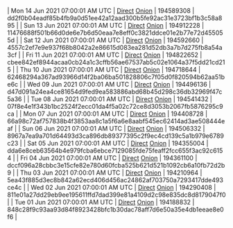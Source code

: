 | Mon 14 Jun 2021 07:00:01 AM UTC | [Direct](https://oshi.at/ujRpTh) [Onion](http://oshiatwowvdbshka.onion/ujRpTh) | 194589308 | dd2f0b04eadf85b4fb9a0d51ee42a12aad300b5fe92ac31e3723bf1b3c58a895 | 
| Sun 13 Jun 2021 07:00:01 AM UTC | [Direct](https://oshi.at/DcykKh) [Onion](http://oshiatwowvdbshka.onion/DcykKh) | 194912228 | 11476688f501b66d0de6e7b6d50eaa7e8eff0c3821ddce01e2b77e72d455055d | 
| Sat 12 Jun 2021 07:00:01 AM UTC | [Direct](https://oshi.at/fMFtag) [Onion](http://oshiatwowvdbshka.onion/fMFtag) | 194592660 | 4557c2ef7e9e937f68b8042a2e86615d083ea281d52db3a7b7d275fb8a54a3cf | 
| Fri 11 Jun 2021 07:00:01 AM UTC | [Direct](https://oshi.at/zTqTVx) [Onion](http://oshiatwowvdbshka.onion/zTqTVx) | 194822652 | cbee842ef8944acaa0cb24a1c3cffb56ae67537ab5c02e1064a37f5dd21cd215 | 
| Thu 10 Jun 2021 07:00:01 AM UTC | [Direct](https://oshi.at/tSvtEL) [Onion](http://oshiatwowvdbshka.onion/tSvtEL) | 194718644 | 62468294a367ad93966d14f2ba06ba501828806c7f05d0f820594b62aa51be6c | 
| Wed 09 Jun 2021 07:00:01 AM UTC | [Direct](https://oshi.at/ksdZfG) [Onion](http://oshiatwowvdbshka.onion/ksdZfG) | 194496136 | d47d091a24ea4ce81654d9fed9ea583886abd68b45d298c36db32969f47c5a36 | 
| Tue 08 Jun 2021 07:00:01 AM UTC | [Direct](https://oshi.at/ywULKz) [Onion](http://oshiatwowvdbshka.onion/ywULKz) | 194541432 | 07f8e4e1f343b1bc2524f2ecc01da4f5a02c72ce8d3053b2067fb5876295c9ca | 
| Mon 07 Jun 2021 07:00:01 AM UTC | [Direct](https://oshi.at/vYxeAU) [Onion](http://oshiatwowvdbshka.onion/vYxeAU) | 194408728 | 66a98c72af757838b4f3853aa8c1a5f6a6e8aabf545ec62414ad3ae508444eaf | 
| Sun 06 Jun 2021 07:00:01 AM UTC | [Direct](https://oshi.at/ACXiEE) [Onion](http://oshiatwowvdbshka.onion/ACXiEE) | 194506332 | 8967a7ea9a701d64493d3ca896db89377395c2f9ec4cd139c5a1b979e6789c23 | 
| Sat 05 Jun 2021 07:00:01 AM UTC | [Direct](https://oshi.at/jZJcTh) [Onion](http://oshiatwowvdbshka.onion/jZJcTh) | 194355004 | dda6e8ceb63564b4e979fcba6ebce7129085fde75feaff2fcc655f3ac92c6154 | 
| Fri 04 Jun 2021 07:00:01 AM UTC | [Direct](https://oshi.at/zhANua) [Onion](http://oshiatwowvdbshka.onion/zhANua) | 194361100 | dccf096a28cbbc3e15cfe82e780d60fcba525b621d521b1092cb6a10fb72d2b9 | 
| Thu 03 Jun 2021 07:00:01 AM UTC | [Direct](https://oshi.at/DNaSxX) [Onion](http://oshiatwowvdbshka.onion/DNaSxX) | 194210964 | 5ea43f885d3ec8b842a62ecd406d456ac24862af703750a7293417dde493ce4c | 
| Wed 02 Jun 2021 07:00:01 AM UTC | [Direct](https://oshi.at/ACUmHU) [Onion](http://oshiatwowvdbshka.onion/ACUmHU) | 194290408 | 811e01a27dd29eb9ee195611ffd7dad399e81a4109d2c98e835dc8d8179047f0 | 
| Tue 01 Jun 2021 07:00:01 AM UTC | [Direct](https://oshi.at/dFttpb) [Onion](http://oshiatwowvdbshka.onion/dFttpb) | 194188832 | 848c28f9c93aa93d84f8923428bfc1b30dac78aff7d6e50a35e4db1eeae8e0f6 | 
